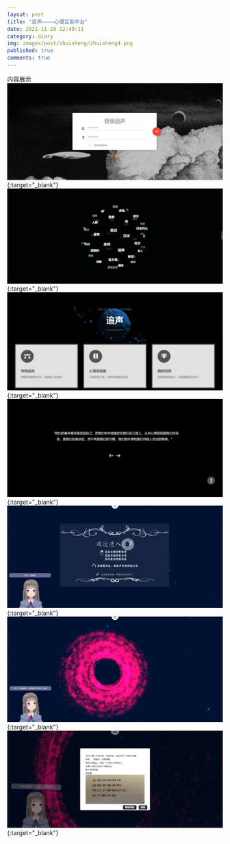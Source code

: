 ```yaml
---
layout: post
title: "追声————心理互助平台"
date: 2021-11-28 12:49:11
category: diary
img: images/post/zhuisheng/zhuisheng4.png
published: true
comments: true
---
```

<!-- more -->
内容展示
[![Rendering](../../images/post/zhuisheng/zhuisheng0.png "登录")](../../images/post/zhuisheng/zhuisheng0.png){:target="_blank"}
[![Rendering](../../images/post/zhuisheng/zhuisheng1.png "词云")](../../images/post/zhuisheng/zhuisheng1.png){:target="_blank"}
[![Rendering](../../images/post/zhuisheng/zhuisheng2.png "主页(↑)")](../../images/post/zhuisheng/zhuisheng2.png){:target="_blank"}
[![Rendering](../../images/post/zhuisheng/zhuisheng3.png "主页(↓)")](../../images/post/zhuisheng/zhuisheng3.png){:target="_blank"}
[![Rendering](../../images/post/zhuisheng/zhuisheng4.png "探索初始页")](../../images/post/zhuisheng/zhuisheng4.png){:target="_blank"}
[![Rendering](../../images/post/zhuisheng/zhuisheng5.png "探索虫洞页")](../../images/post/zhuisheng/zhuisheng5.png){:target="_blank"}
[![Rendering](../../images/post/zhuisheng/zhuisheng6.png "探索结束页")](../../images/post/zhuisheng/zhuisheng6.png){:target="_blank"}